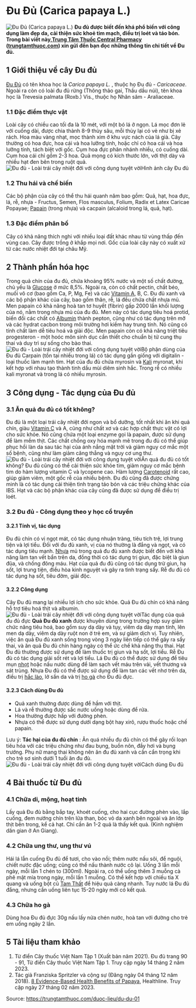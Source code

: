 # Đu Đủ (Carica papaya L.)

![Đu Đủ \(Carica papaya L.\)](https://trungtamthuoc.com/images/others/cay-du-du-0-1738.jpg)
**Đu đủ được biết đến khá phổ biến với công dụng làm đẹp da, cải thiện sức khoẻ tim mạch, điều trị loét và táo bón. Trong bài viết này,[Trung Tâm Thuốc Central Pharmacy](https://trungtamthuoc.com/ "Trung Tâm Thuốc Central Pharmacy") ([trungtamthuoc.com](https://trungtamthuoc.com/ "trungtamthuoc.com")) xin gửi đến bạn đọc những thông tin chi tiết về Đu đủ.**
##  1 Giới thiệu về cây Đu đủ
[Đu Đủ](https://trungtamthuoc.com/duoc-lieu/du-du-01 "Đu Đủ") có tên khoa học là _Carica papaya L._ , thuộc họ Đu đủ -  _Caricaceae_. Ngoài ra còn có loài đu đủ rừng (Thông thảo gai, Thầu dầu núi), tên khoa học là Trevesia palmata (Roxb.) Vis., thuộc họ Nhân sâm - Araliaceae.
### 1.1 Đặc điểm thực vật
Loài cây có chiều cao tối đa là 10 mét, với một bó lá ở ngọn. Lá mọc đơn lẻ với cuống dài, được chia thành 8-9 thùy sâu, mỗi thùy lại có vẻ như bị xẻ rách. Hoa màu vàng nhạt, mọc thành xim ở khu vực nách của lá già. Cây thường có hoa đực, hoa cái và hoa lưỡng tính, hoặc chỉ có hoa cái và hoa lưỡng tính, tách biệt với gốc. Cụm hoa đực phân nhánh nhiều, có cuống dài. Cụm hoa cái chỉ gồm 2-3 hoa. Quả mọng có kích thước lớn, với thịt dày và nhiều hạt đen bên trong ruột quả.
![Đu đủ - Loài trái cây nhiệt đới với công dụng tuyệt vời](https://trungtamthuoc.com/images/item/cay-du-du-1.jpg)Hình ảnh cây Đu đủ
### 1.2 Thu hái và chế biến
Các bộ phận của cây có thể thu hái quanh năm bao gồm: Quả, hạt, hoa đực, lá, rễ, nhựa - Fructus, Semen, Flos masculus, Folium, Radix et Latex Caricae Popayae; [Papain](https://trungtamthuoc.com/hoat-chat/papain "Papain") (trong nhựa) và cacpain (alcaloid trong lá, quả, hạt). 
### 1.3 Đặc điểm phân bố
Cây có khả năng thích nghi với nhiều loại đất khác nhau từ vùng thấp đến vùng cao. Cây được trồng ở khắp mọi nơi. Gốc của loài cây này có xuất xứ từ các nước nhiệt đới tại châu Mỹ.
##  2 Thành phần hóa học
Trong quả chín của đu đủ, chứa khoảng 95% nước và một số chất đường, chủ yếu là [Glucose](https://trungtamthuoc.com/hoat-chat/glucose "Glucose") ở mức 8,5%. Ngoài ra, còn có chất pectin, chất béo, muối vô cơ (bao gồm Ca, P, Mg, Fe) và các [Vitamin A](https://trungtamthuoc.com/hoat-chat/vitamin-a "Vitamin A"), B, C.
Đu đủ xanh và các bộ phận khác của cây, bao gồm thân, rễ, lá đều chứa chất nhựa mủ. Men papain có khả năng hoà tan tơ huyết (fibrin) gấp 2000 lần khối lượng của nó, nằm trong nhựa mủ của đu đủ. Men này có tác dụng tiêu hoá protid, biến đổi các chất có [Albumin](https://trungtamthuoc.com/hoat-chat/albumin "Albumin") thành pepton, cũng như có tác dụng trên mỡ và các hydrat cacbon trong môi trường hơi kiềm hay trung tính. Nó cũng có tính chất làm dễ tiêu hoá và giải độc. Men papain còn có khả năng triệt tiêu progesteron - một hoóc môn sinh dục cần thiết cho chuẩn bị tử cung thụ thai và duy trì sự sống cho bào thai.
![Đu đủ - Loài trái cây nhiệt đới với công dụng tuyệt vời](https://trungtamthuoc.com/images/item/cay-du-du-4.jpg)Bộ phận dùng của Đu đủ
Carpain (tồn tại nhiều trong lá) có tác dụng gần giống với digitalin - loại thuốc làm mạnh tim. Hạt của đu đủ chứa myrosin và [Kali](https://trungtamthuoc.com/hoat-chat/kali "Kali") myronat, khi kết hợp với nhau tạo thành tinh dầu mùi diêm sinh hắc. Trong rễ có nhiều kali myronat và trong lá có nhiều myrosin.
##  3 Công dụng - Tác dụng của Đu đủ
### 3.1 Ăn quả đu đủ có tốt không?
Đu đủ là một loại trái cây nhiệt đới ngon và bổ dưỡng, tốt nhất khi ăn khi quả chín, giàu [Vitamin C](https://trungtamthuoc.com/hoat-chat/vitamin-c "Vitamin C") và A, cũng như chất xơ và các hợp chất thực vật có lợi cho sức khỏe. Nó cũng chứa một loại enzyme gọi là papain, được sử dụng để làm mềm thịt.
Các chất chống oxy hóa mạnh mẽ trong đu đủ có thể giúp phục hồi làn da sau tác hại của ánh nắng mặt trời và giảm nguy cơ mắc một số bệnh, cũng như làm giảm căng thẳng và nguy cơ ung thư.
![Đu đủ - Loài trái cây nhiệt đới với công dụng tuyệt vời](https://trungtamthuoc.com/images/item/cay-du-du-3.jpg)Ăn quả đu đủ có tốt không?
Đu đủ cũng có thể cải thiện sức khỏe tim, giảm nguy cơ mắc bệnh tim do hàm lượng vitamin C và lycopene cao. Hàm lượng [Carotenoid](https://trungtamthuoc.com/hoat-chat/carotenoid "Carotenoid") rất cao, giúp giảm viêm, một gốc rễ của nhiều bệnh.
Đu đủ cũng đã được chứng minh là có tác dụng cải thiện tình trạng táo bón và các triệu chứng khác của IBS. Hạt và các bộ phận khác của cây cũng đã được sử dụng để điều trị loét.
### 3.2 Đu đủ - Công dụng theo y học cổ truyền
#### 3.2.1 Tính vị, tác dụng
Đu đủ chín có vị ngọt mát, có tác dụng nhuận tràng, tiêu tích trệ, lợi trung tiện và lợi tiểu. Đối với đu đủ xanh, vị của nó thường là đắng và ngọt, và có tác dụng tiêu mạnh.
[Nhựa](https://trungtamthuoc.com/hoat-chat/nhua "Nhựa") mủ trong quả đu đủ xanh được biết đến với khả năng làm tan vết bẩn trên da, đồng thời có tác dụng trị giun, đặc biệt là giun đũa, và chống đông máu. Hạt của quả đu đủ cũng có tác dụng trừ giun, hạ sốt, lợi trung tiện, điều hòa kinh nguyệt và gây ra tình trạng sẩy. Rễ đu đủ có tác dụng hạ sốt, tiêu đờm, giải độc.
#### 3.2.2 Công dụng
Cây Đu đủ mang lại nhiều lợi ích cho sức khỏe. Quả Đu đủ chín có khả năng hỗ trợ tiêu hoá thịt và albumin.
![Đu đủ - Loài trái cây nhiệt đới với công dụng tuyệt vời](https://trungtamthuoc.com/images/item/cay-du-du-2.jpg)Tác dụng của quả đu đủ đực
**Quả Đu đủ xanh** được khuyên dùng trong trường hợp suy giảm chức năng tiêu hoá, bao gồm suy dạ dày và tụy, viêm dạ dày mạn tính, lên men dạ dày, viêm dạ dày ruột non ở trẻ em, và sự giảm dịch vị. Tuy nhiên, việc ăn quả Đu đủ xanh sống trong vòng 3 ngày liên tiếp có thể gây ra sẩy thai, và ăn quả Đu đủ chín hàng ngày có thể ức chế khả năng thụ thai.
Hạt Đu đủ thường được sử dụng để làm thuốc trị giun và hạ sốt, lợi tiểu. Rễ Đu đủ có tác dụng giải sốt rét và lợi tiểu. Lá Đu đủ có thể được sử dụng để tiêu mụn [nhọt](https://trungtamthuoc.com/bai-viet/nhot "nhọt") hoặc nấu nước dùng để làm sạch vết máu trên vải, vết thương và sát trùng. Nhựa Đu đủ có thể được sử dụng để làm tan các vết nhơ trên da, điều trị [hắc lào](https://trungtamthuoc.com/bai-viet/benh-hac-lao-tac-nhan-trieu-chung-va-phuong-phap-dieu-tri "hắc lào"), lở sần da và trị [ho gà](https://trungtamthuoc.com/bai-viet/ho-ga-o-tre-em "ho gà") cho Đu đủ đực.
#### 3.2.3 Cách dùng Đu đủ
  * Quả xanh thường được dùng để hầm với thịt.
  * Lá và rễ thường được sắc nước uống hoặc dùng để rửa.
  * Hoa thường được hấp với đường phèn.
  * Nhựa có thể được sử dụng dưới dạng bột hay xirô, rượu thuốc hoặc chế papain.


Lưu ý: **Tác hại của đu đủ chín** : Ăn quá nhiều đu đủ chín có thể gây rối loạn tiêu hóa với các triệu chứng như đau bụng, buồn nôn, đầy hơi và bụng trướng. Phụ nữ mang thai không nên ăn đu đủ xanh và cần cẩn trọng khi cho trẻ sơ sinh dưới 1 tuổi ăn đu đủ.
![Đu đủ - Loài trái cây nhiệt đới với công dụng tuyệt vời](https://trungtamthuoc.com/images/item/cay-du-du-5.jpg)Cách dùng Đu đủ
##  4 Bài thuốc từ Đu đủ
### 4.1 Chữa di, mộng, hoạt tinh
Lấy quả Đu đủ bằng bắp tay, khoét cuống, cho hai cục đường phèn vào, lắp cuống, đem nướng chín trên lửa than, bóc vỏ da xanh bên ngoài và ăn lớp thịt bên trong, kể cả hạt. Chỉ cần ăn 1-2 quả là thấy kết quả. (Kinh nghiệm dân gian ở An Giang).
### 4.2 Chữa ung thư, ung thư vú
Hái lá lẫn cuống Đu đủ để tươi, cho vào nồi; thêm nước nấu sôi, để nguội, chiết nước đặc uống; cũng có thể nấu thành nước cô lại. Uống 3 lần mỗi ngày, mỗi lần 1 chén to (300ml). Ngoài ra, có thể uống thêm 3 muỗng cà phê mật mía trong ngày, mỗi lần 1 muỗng. Có thể kết hợp với chiếu tia X quang và uống bột củ [Tam Thất](https://trungtamthuoc.com/hoat-chat/tam-that "Tam Thất") để hiệu quả càng nhanh. Tuy nước lá Đu đủ đắng, nhưng cần uống liên tục 15-20 ngày mới có kết quả.
### 4.3 Chữa ho gà
Dùng hoa Đu đủ đực 30g nấu lấy nửa chén nước, hoà tan với đường cho trẻ em uống ngày 2 lần.
##  5 Tài liệu tham khảo
  1. Từ điển Cây thuốc Việt Nam Tập 1 (Xuất bản năm 2021). Đu đủ trang 90 - 91, Từ điển Cây thuốc Việt Nam Tập 1. Truy cập ngày 14 tháng 2 năm 2023.
  2. Tác giả Franziska Spritzler và cộng sự (Đăng ngày 04 tháng 12 năm 2018). [8 Evidence-Based Health Benefits of Papaya](https://www.healthline.com/nutrition/8-proven-papaya-benefits#TOC_TITLE_HDR_10), Healthline. Truy cập ngày 27 tháng 02 năm 2023.




Source: https://trungtamthuoc.com/duoc-lieu/du-du-01